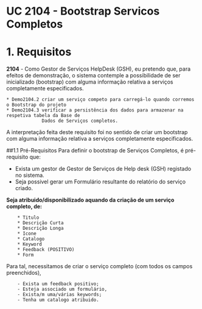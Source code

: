 # UC 2104 - Bootstrap Servicos Completos

# 1. Requisitos
**2104** - Como Gestor de Serviços HelpDesk (GSH), eu pretendo que, para efeitos de demonstração, o sistema contemple a possibilidade de 
        ser inicializado (bootstrap) com alguma informação relativa a serviços completamente especificados.

	* Demo2104.2 criar um serviço competo para carregá-lo quando corremos o Bootstrap do projeto
 	* Demo2104.3 verificar a persistência dos dados para armazenar na respetiva tabela da Base de 
                 Dados de Serviços completos.
A interpretação feita deste requisito foi no sentido de criar um bootstrap com alguma informação relativa a serviços 
completamente especificados.

##1.1 Pré-Requisitos
Para definir o bootstrap de Serviços Completos, é pré-requisito que:
- Exista um gestor de Gestor de Serviços de Help desk (GSH) registado no sistema.
- Seja possivel gerar um Formulário resultante do relatório do serviço criado.




**Seja atribuido/disponibilizado aquando da criação de um serviço completo, de:**
        
        * Titulo
        * Descrição Curta
        * Descrição Longa
        * Icone
        * Catalogo
        * Keyword
        * Feedback (POSITIVO)
        * Form
Para tal, necessitamos de criar o serviço completo (com todos os campos preenchidos), 
        
        - Exista um feedback positivo; 
        - Esteja associado um formulário, 
        - Exista/m uma/várias keywords;
        - Tenha um catalogo atribuido.

